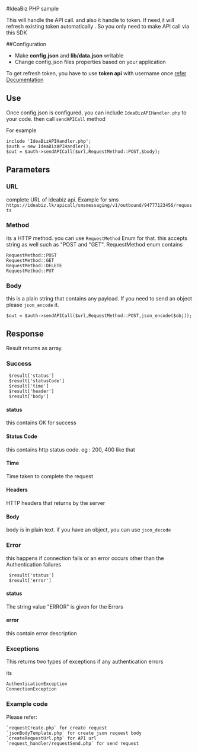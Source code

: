 #IdeaBiz PHP sample

This will handle the API call. and also it handle to token. If need,it will refresh existing token automatically . So you only need to make API call via this SDK

##Configuration
* Make **config.json** and **lib/data.json** writable
* Change config.json files properties based on your application


To get refresh token, you have to use **token api** with username once [ refer Documentation](http://docs.ideabiz.lk/en/Authorization/Authorization%20v1)

## Use
Once config.json is configured, you can include `IdeaBizAPIHandler.php` to your code. then call `sendAPICall` method 

For example

```
include 'IdeaBizAPIHandler.php';
$auth = new IdeaBizAPIHandler();
$out = $auth->sendAPICall($url,RequestMethod::POST,$body);
```

## Parameters
### URL
 complete URL of ideabiz api. Example for sms `https://ideabiz.lk/apicall/smsmessaging/v1/outbound/94777123456/requests`
### Method
 its a HTTP method. you can use `RequestMethod` Enum for that. this accepts string as well such as "POST and "GET". RequestMethod enum contains

```
RequestMethod::POST
RequestMethod::GET
RequestMethod::DELETE
RequestMethod::PUT

```

### Body
this is a plain string that contains any payload. If you need to send an object please `json_encode` it.

```
$out = $auth->sendAPICall($url,RequestMethod::POST,json_encode($obj));

```


## Response
Result returns as array. 

### Success

```
 $result['status'] 
 $result['statusCode'] 
 $result['time']
 $result['header']
 $result['body']

```

#### status 
this contains OK for success

#### Status Code
this contains http status code. eg : 200, 400 like that

#### Time
Time taken to complete the request

#### Headers
HTTP headers that returns by the server

#### Body
body is in plain text. if you have an object, you can use `json_decode` 



### Error
 this happens if connection fails or an error occurs other than the Authentication failures


```
 $result['status'] 
 $result['error'] 
```


#### status 
The string value "ERROR" is given for the Errors

#### error
this contain error description

 
### Exceptions
This returns two types of exceptions if any authentication errors

its
```
AuthenticationException
ConnectionException
```


### Example code
Please refer:
```
`requestCreate.php` for create request
`jsonBodyTemplate.php` for create json request body
`createRequestUrl.php` for API url
`request_handler/requestSend.php` for send request
```



